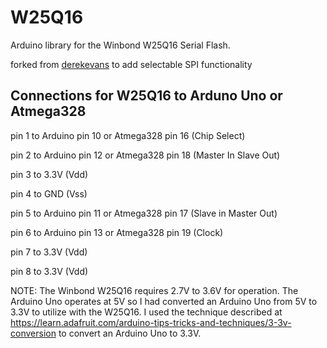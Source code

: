 # W25Q16
Arduino library for the Winbond W25Q16 Serial Flash.

forked from [derekevans](https://github.com/derekevans/W25Q16) to add selectable SPI functionality

## Connections for W25Q16 to Arduno Uno or Atmega328

pin 1 to Arduino pin 10 or Atmega328 pin 16 (Chip Select)

pin 2 to Arduino pin 12 or Atmega328 pin 18 (Master In Slave Out)

pin 3 to 3.3V (Vdd)

pin 4 to GND (Vss)

pin 5 to Arduino pin 11 or Atmega328 pin 17 (Slave in Master Out)

pin 6 to Arduino pin 13 or Atmega328 pin 19 (Clock)

pin 7 to 3.3V (Vdd)

pin 8 to 3.3V (Vdd)

NOTE: The Winbond W25Q16 requires 2.7V to 3.6V for operation.  The Arduino Uno operates at 5V so I had converted an Arduino Uno from 5V to 3.3V to utilize with the W25Q16.  I used the technique described at https://learn.adafruit.com/arduino-tips-tricks-and-techniques/3-3v-conversion to convert an Arduino Uno to 3.3V.
